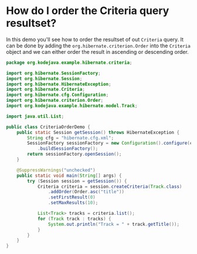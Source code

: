 # How do I order the Criteria query resultset?

In this demo you'll see how to order the resultset of out `Criteria` query. It can be done by adding the `org.hibernate.criterion.Order` into the `Criteria` object and we can either order the result in ascending or descending order.

```java
package org.kodejava.example.hibernate.criteria;

import org.hibernate.SessionFactory;
import org.hibernate.Session;
import org.hibernate.HibernateException;
import org.hibernate.Criteria;
import org.hibernate.cfg.Configuration;
import org.hibernate.criterion.Order;
import org.kodejava.example.hibernate.model.Track;

import java.util.List;

public class CriteriaOrderDemo {
    public static Session getSession() throws HibernateException {
        String cfg = "hibernate.cfg.xml";
        SessionFactory sessionFactory = new Configuration().configure(cfg)
            .buildSessionFactory();
        return sessionFactory.openSession();
    }

    @SuppressWarnings("unchecked")
    public static void main(String[] args) {
        try (Session session = getSession()) {
            Criteria criteria = session.createCriteria(Track.class)
                .addOrder(Order.asc("title"))
                .setFirstResult(0)
                .setMaxResults(10);

            List<Track> tracks = criteria.list();
            for (Track track : tracks) {
                System.out.println("Track = " + track.getTitle());
            }
        }
    }
}
```
